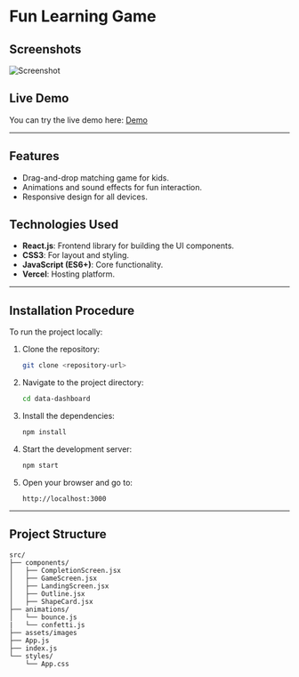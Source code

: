 # Fun Learning Game

## Screenshots

![ Screenshot](https://github.com/user-attachments/assets/043aa71e-f231-4f3b-9b76-4f9a73584167)

## Live Demo

You can try the live demo here: [Demo](https://frontend-lokeshahire-lokeshahires-projects.vercel.app/)

---

## Features

- Drag-and-drop matching game for kids.
- Animations and sound effects for fun interaction.
- Responsive design for all devices.

## **Technologies Used**

- **React.js**: Frontend library for building the UI components.
- **CSS3**: For layout and styling.
- **JavaScript (ES6+)**: Core functionality.
- **Vercel**: Hosting platform.

---

## **Installation Procedure**

To run the project locally:

1. Clone the repository:
   ```bash
   git clone <repository-url>
   ```
2. Navigate to the project directory:
   ```bash
   cd data-dashboard
   ```
3. Install the dependencies:
   ```bash
   npm install
   ```
4. Start the development server:
   ```bash
   npm start
   ```
5. Open your browser and go to:
   ```
   http://localhost:3000
   ```

---

## **Project Structure**

```plaintext
src/
├── components/
│   ├── CompletionScreen.jsx
│   ├── GameScreen.jsx
│   ├── LandingScreen.jsx
│   ├── Outline.jsx
│   ├── ShapeCard.jsx
├── animations/
│   └── bounce.js
|   └── confetti.js
├── assets/images
├── App.js
├── index.js
└── styles/
    └── App.css
```
